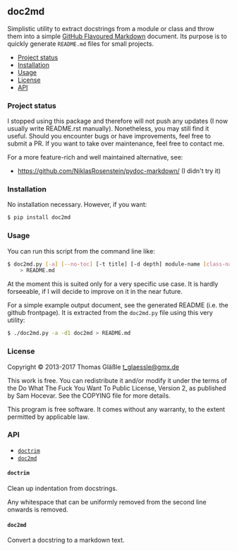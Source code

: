 ## doc2md

Simplistic utility to extract docstrings from a module or class and throw
them into a simple [GitHub Flavoured Markdown](md) document. Its purpose is
to quickly generate `README.md` files for small projects.

[md]: https://help.github.com/articles/github-flavored-markdown

- [Project status](#project-status)
- [Installation](#installation)
- [Usage](#usage)
- [License](#license)
- [API](#api)

### Project status

I stopped using this package and therefore will not push any updates (I now
usually write README.rst manually). Nonetheless, you may still find it useful.
Should you encounter bugs or have improvements, feel free to submit a PR. If
you want to take over maintenance, feel free to contact me.

For a more feature-rich and well maintained alternative, see:

- https://github.com/NiklasRosenstein/pydoc-markdown/ (I didn't try it)


### Installation

No installation necessary. However, if you want:

```bash
$ pip install doc2md
```


### Usage

You can run this script from the command line like:

```bash
$ doc2md.py [-a] [--no-toc] [-t title] [-d depth] module-name [class-name] \
    > README.md
```

At the moment  this is suited only  for a very specific use  case. It is
hardly forseeable, if I will decide to improve on it in the near future.

For a simple example output document, see the generated README (i.e. the
github frontpage). It is extracted from the `doc2md.py` file using this
very utility:

```bash
$ ./doc2md.py -a -d1 doc2md > README.md
```


### License

Copyright © 2013-2017 Thomas Gläßle <t_glaessle@gmx.de>

This work  is free. You can  redistribute it and/or modify  it under the
terms of the Do What The Fuck  You Want To Public License, Version 2, as
published by Sam Hocevar. See the COPYING file for more details.

This program  is free software.  It comes  without any warranty,  to the
extent permitted by applicable law.


### API

- [`doctrim`](#doctrim)
- [`doc2md`](#doc2md)


#### `doctrim`

Clean up indentation from docstrings.

Any whitespace that can be uniformly removed from the second line
onwards is removed.


#### `doc2md`

Convert a docstring to a markdown text.
